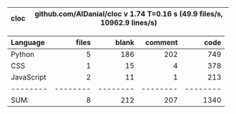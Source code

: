 cloc|github.com/AlDanial/cloc v 1.74  T=0.16 s (49.9 files/s, 10962.9 lines/s)
--- | ---

Language|files|blank|comment|code
:-------|-------:|-------:|-------:|-------:
Python|5|186|202|749
CSS|1|15|4|378
JavaScript|2|11|1|213
--------|--------|--------|--------|--------
SUM:|8|212|207|1340
